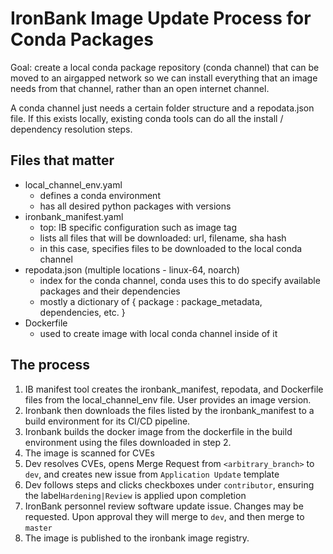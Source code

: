 # IronBank Image Update Process for Conda Packages

Goal: create a local conda package repository (conda channel) that can be moved to an airgapped network so we can install everything that an image needs from that channel, rather than an open internet channel.

A conda channel just needs a certain folder structure and a repodata.json file. If this exists locally, existing conda tools can do all the install / dependency resolution steps.

## Files that matter

- local_channel_env.yaml
  - defines a conda environment
  - has all desired python packages with versions
- ironbank_manifest.yaml
  - top: IB specific configuration such as image tag
  - lists all files that will be downloaded: url, filename, sha hash
  - in this case, specifies files to be downloaded to the local conda channel
- repodata.json (multiple locations - linux-64, noarch)
  - index for the conda channel, conda uses this to do specify available packages and their dependencies
  - mostly a dictionary of { package : package_metadata, dependencies, etc. }
- Dockerfile
  - used to create image with local conda channel inside of it

## The process

1. IB manifest tool creates the ironbank_manifest, repodata, and Dockerfile files from the local_channel_env file. User provides an image version.
2. Ironbank then downloads the files listed by the ironbank_manifest to a build environment for its CI/CD pipeline.
3. Ironbank builds the docker image from the dockerfile in the build environment using the files downloaded in step 2.
4. The image is scanned for CVEs
5. Dev resolves CVEs, opens Merge Request from `<arbitrary_branch>` to `dev`, and creates new issue from `Application Update` template
6. Dev follows steps and clicks checkboxes under `contributor`, ensuring the label`Hardening|Review` is applied upon completion
7. IronBank personnel review software update issue. Changes may be requested. Upon approval they will merge to `dev`, and then merge to `master`
8. The image is published to the ironbank image registry.
